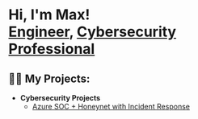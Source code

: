 <h1>Hi, I'm Max! <br/><a href="[https://github.com/joshmadakor1](https://github.com/maximillianzh)">Engineer</a>, <a href="https://www.linkedin.com/in/maximillian-zhulenev-89929819a/
">Cybersecurity Professional</a>
  
<h2>👨‍💻 My Projects:</h2>

- <b>Cybersecurity Projects</b>
  - [Azure SOC + Honeynet with Incident Response](https://github.com/maximillianzh/Azure-SOC)



